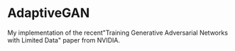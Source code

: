 # AdaptiveGAN
My implementation of the recent"Training Generative Adversarial Networks with Limited Data" paper from NVIDIA.
